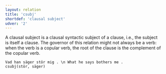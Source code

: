 ```yaml
---
layout: relation
title: 'csubj'
shortdef: 'clausal subject'
udver: '2'
---
```


A clausal subject is a clausal syntactic subject of a clause, i.e., the subject is itself a clause. The governor of this relation might not always be a verb: when the verb is a copular verb, the root of the clause is the complement of the copular verb.

~~~ sdparse
Vad han säger stör mig . \n What he says bothers me .
csubj(stör, säger)
~~~
<!-- Interlanguage links updated Út zář 29 20:43:15 CEST 2020 -->
